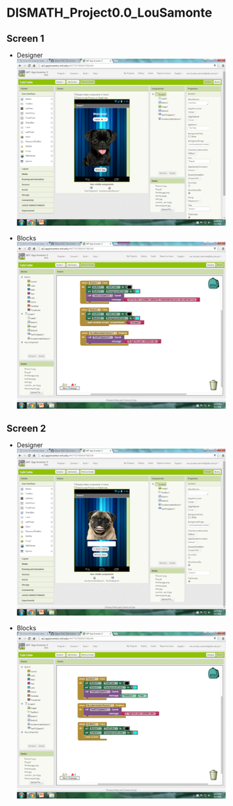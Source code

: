 # DISMATH_Project0.0_LouSamonte

## Screen 1
- Designer
![Screen1 Designer](Designer.png)
</br></br>
- Blocks
![Screen1 Designer](Block.png)


## Screen 2
- Designer
![Screen2 Designer](Designer2.png)
</br></br>
- Blocks
![Screen2 Designer](Block2.png)

